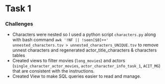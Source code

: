 # Task 1
### Challenges
*   Characters were nested so I used a python script `characters.py` along with bash command `awk '!NF || !seen[$0]++' unnested_characters.tsv > unnested_characters_UNIQUE.tsv` to remove unnest characters and regenerated actor_title_characters & characters tables
*   Created  views to filter movies (`long_movies`) and actors (`single_character_actor_movies`, `actor_character_info_task_1`, `ACIT_MG`) that are consistent with the instructions. 
*   Created View  to make SQL queries easier to read and manage. 



